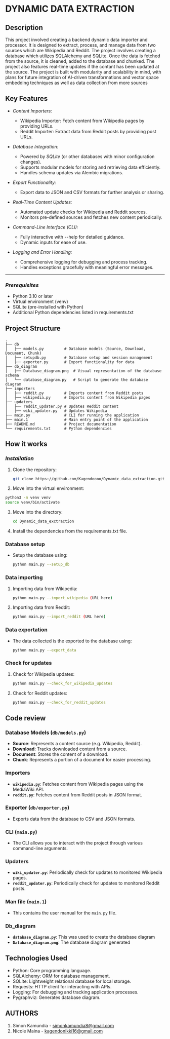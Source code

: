 # DYNAMIC DATA EXTRACTION

## Description
This project involved creating a backend dynamic data importer and processor. It is designed to extract, process, and manage data from two sources which are Wikipedia and Reddit. The project involves creating a database which utilizes SQLAlchemy and SQLite. Once the data is fetched from the source, it is cleaned, added to the database and chunked. The project also features real-time updates if the contant has been updated at the source. The project is built with modularity and scalability in mind, with plans for future integration of AI-driven transformations and vector space embedding techniques as well as data collection from more sources

## **Key Features**
- *Content Importers:*
  - Wikipedia Importer: Fetch content from Wikipedia pages by providing URLs.
  - Reddit Importer: Extract data from Reddit posts by providing post URLs.

- *Database Integration:*
  - Powered by *SQLite* (or other databases with minor configuration changes).
  - Supports modular models for storing and retrieving data efficiently.
  - Handles schema updates via Alembic migrations.

- *Export Functionality:*
  - Export data to JSON and CSV formats for further analysis or sharing.

- *Real-Time Content Updates:*
  - Automated update checks for Wikipedia and Reddit sources.
  - Monitors pre-defined sources and fetches new content periodically.

- *Command-Line Interface (CLI):*
  - Fully interactive with --help for detailed guidance.
  - Dynamic inputs for ease of use.

- *Logging and Error Handling:*
  - Comprehensive logging for debugging and process tracking.
  - Handles exceptions gracefully with meaningful error messages.

---


### *Prerequisites*
- Python 3.10 or later
- Virtual environment (venv)
- SQLite (pre-installed with Python)
- Additional Python dependencies listed in requirements.txt


## Project Structure

```
.
├── db
│   ├── models.py         # Database models (Source, Download, Document, Chunk)
│   ├── setupdb.py        # Database setup and session management
│   ├── exporter.py       # Export functionality for data
├── db_diagram
│   ├── Database_diagram.png  # Visual representation of the database schema
│   └── database_diagram.py   # Script to generate the database diagram
├── importers
│   ├── reddit.py         # Imports content from Reddit posts
│   ├── wikipedia.py      # Imports content from Wikipedia pages
├── updaters
│   ├── reddit_updater.py # Updates Reddit content
│   ├── wiki_updater.py   # Updates Wikipedia
├── main.py               # CLI for running the application
├── main.1                # Main entry point of the application
├── README.md             # Project documentation
└── requirements.txt      # Python dependencies
```

## How it works

### *Installation*
1. Clone the repository:
   ```bash
   git clone https://github.com/Kagendoooo/Dynamic_data_extraction.git
   ```
2. Move into the virtual environment:
  ```bash
  python3 -m venv venv
  source venv/bin/activate
  ```
3. Move into the directory:
   ```bash
   cd Dynamic_data_exctraction
   ```
4. Install the dependencies from the requirements.txt file.

### Database setup
- Setup the database using:
  ```bash 
  python main.py --setup_db
   ```

### Data importing
1. Importing data from Wikipedia:
   ```bash
   python main.py --import_wikipedia (URL here)
   ```

2. Importing data from Reddit:
    ```bash
    python main.py --import_reddit (URL here)
    ```

### Data exportation
- The data collected is the exported to the database using:
   ```bash
   python main.py --export_data
   ```

### Check for updates

1. Check for Wikipedia updates:
   ```bash
   python main.py --check_for_wikipedia_updates
   ```

2. Check for Reddit updates:
   ```bash
   python main.py --check_for_reddit_updates
   ```



## Code review

### Database Models (`db/models.py`)

- **Source**: Represents a content source (e.g. Wikipedia, Reddit).
- **Download**: Tracks downloaded content from a source.
- **Document**: Stores the content of a download.
- **Chunk**: Represents a portion of a document for easier processing.

### Importers

- **`wikipedia.py`**: Fetches content from Wikipedia pages using the MediaWiki API.
- **`reddit.py`**: Fetches content from Reddit posts in JSON format.

### Exporter (`db/exporter.py`)

- Exports data from the database to CSV and JSON formats.

### CLI (`main.py`)

- The CLI allows you to interact with the project through various command-line arguments.

### Updaters

- **`wiki_updater.py`**: Periodically check for updates to monitored Wikipedia pages.
- **`reddit_updater.py`**: Periodically check for updates to monitored Reddit posts. 

### Man file (`main.1`)

- This contains the user manual for the `main.py` file.

###  Db_diagram

- **`database_diagram.py`**: This was used to create the database diagram
- **`Database_diagram.png`**: The database diagram generated


## Technologies Used
- Python: Core programming language.
- SQLAlchemy: ORM for database management.
- SQLite: Lightweight relational database for local storage.
- Requests: HTTP client for interacting with APIs.
- Logging: For debugging and tracking application processes.
- Pygraphviz: Generates database diagram.



## AUTHORS
1. Simon Kamundia - simonkamundia8@gmail.com
2. Nicole Maina - kagendonikki16@gmail.com
